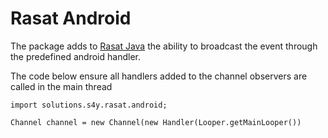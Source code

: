 # Rasat Android

The package adds to [Rasat Java](https://github.com/s4ysolutions/rasat-java) the ability to
broadcast the event through the predefined android handler.

The code below ensure all handlers added to the channel observers are called in the main thread

```
import solutions.s4y.rasat.android;

Channel channel = new Channel(new Handler(Looper.getMainLooper())
```
